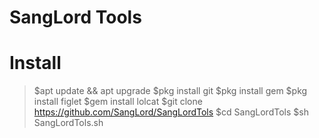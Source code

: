 # SangLord Tools

# Install
> $apt update && apt upgrade
> $pkg install git
> $pkg install gem
> $pkg install figlet
> $gem install lolcat
> $git clone https://github.com/SangLord/SangLordTols
> $cd SangLordTols
> $sh SangLordTols.sh
